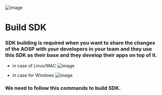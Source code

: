 ![image](https://github.com/user-attachments/assets/370c1636-c041-4276-afb8-bfa1d093c142)

# Build SDK

### SDK building is required when you want to share the changes of the AOSP with your developers in your team and they use this SDK as their base and they develop their apps on top of it.

 - in case of Linux/MAC
![image](https://github.com/user-attachments/assets/e1073a33-71b6-4eb9-98d1-27723c3faccd)

 - In case for Windows
![image](https://github.com/user-attachments/assets/fcbc8ebb-c32c-4402-a642-9da822594f13)

### We need to follow this commands to build SDK.
